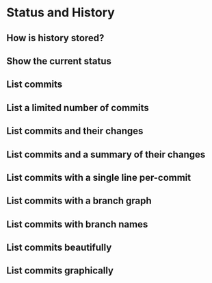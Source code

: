 # Status and History
## How is history stored?
## Show the current status
## List commits
## List a limited number of commits
## List commits and their changes
## List commits and a summary of their changes
## List commits with a single line per-commit
## List commits with a branch graph
## List commits with branch names
## List commits beautifully
## List commits graphically
